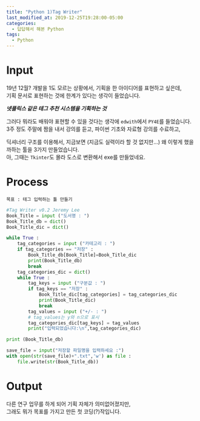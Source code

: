 ```yaml
---
title: "Python 1)Tag Writer"
last_modified_at: 2019-12-25T19:28:00-05:00
categories:
  - 답답해서 해본 Python
tags:
  - Python
---
```


Input
=====

19년 12월? 개발을 1도 모르는 상황에서, 기획을 한 아이디어를 표현하고 싶은데,   
기획 문서로 표현하는 것에 한계가 있다는 생각이 들었습니다.    

**_넷플릭스 같은 테그 추천 시스템을 기획하는 것_**

그러다 뭐라도 배워야 표현할 수 있을 것다는 생각에 `edwith`에서 `PY4E`를 들었습니다.   
3주 정도 주말에 짬을 내서 강의를 듣고, 파이썬 기초와 자료형 강의를 수료하고,   

딕셔너리 구조를 이용해서, 지금보면 (지금도 실력이라 할 것 없지만...)
왜 이렇게 했을까하는 툴을 3가지 만들었습니다.   
아, 그때는 `Tkinter`도 몰라 도스로 변환해서 exe를 만들었네요.   


Process
=====

```
목표 : 테그 입력하는 툴 만들기
```

```python
#Tag Writer v0.2 Jeremy Lee
Book_Title = input ("도서명 : ")
Book_Title_db = dict()
Book_Title_dic = dict()

while True :
    tag_categories = input ("카테고리 : ")
    if tag_categories == "저장" :
        Book_Title_db[Book_Title]=Book_Title_dic
        print(Book_Title_db)
        break
    tag_categories_dic = dict()
    while True :
        tag_keys = input ("구분값 : ")
        if tag_keys == "저장" :
            Book_Title_dic[tag_categories] = tag_categories_dic
            print(Book_Title_dic)
            break
        tag_values = input ("+/- : ")
        # tag_values는 y와 n으로 표시
        tag_categories_dic[tag_keys] = tag_values
        print("입력되었습니다:\n",tag_categories_dic)

print (Book_Title_db)

save_file = input("저장할 파일명을 입력하세요 :")
with open(str(save_file)+".txt",'w') as file :
    file.write(str(Book_Title_db))
```   


Output
=====
다른 연구 업무를 하게 되어 기획 자체가 의미없어졌지만,   
그래도 뭐가 목표를 가지고 만든 첫 코딩(?)작입니다.
